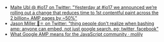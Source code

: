 - [Malte Ubl @ #io17 on Twitter: "Yesterday at #io17 we announced we’re rolling out a change that reduces time to 1st contentful paint across the 2 billion+ AMP pages by ~50%"](https://twitter.com/cramforce/status/865205023495421952)
- [Jason Miller 🦊⚛ on Twitter: "thing people don't realize when bashing amp: anyone can embed, not just google search. eg: twitter, facebook"](https://twitter.com/_developit/status/866307005790773248)
- [What Google AMP means for the JavaScript community · molily](https://molily.de/amp/)
